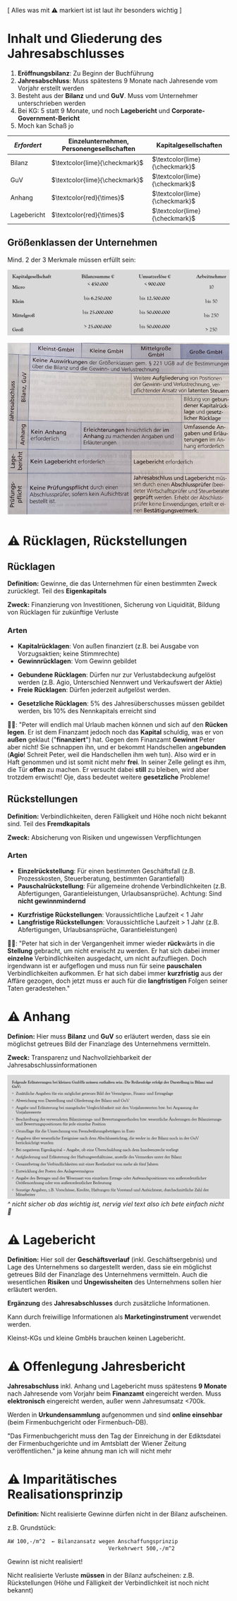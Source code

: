 [ Alles was mit ⚠️ markiert ist ist laut ihr besonders wichtig ]

# Inhalt und Gliederung des Jahresabschlusses
1. **Eröffnungsbilanz**: Zu Beginn der Buchführung
2. **Jahresabschluss**: Muss spätestens 9 Monate nach Jahresende vom Vorjahr erstellt werden
3. Besteht aus der **Bilanz** und und **GuV**. Muss vom Unternehmer unterschrieben werden
4. Bei KG: 5 statt 9 Monate, und noch **Lagebericht** und **Corporate-Government-Bericht**
5. Moch kan Schaß jo

|*Erfordert*|Einzelunternehmen, Personengesellschaften|Kapitalgesellschaften|
|-|-|-|
|Bilanz|$\textcolor{lime}{\checkmark}$|$\textcolor{lime}{\checkmark}$|
|GuV|$\textcolor{lime}{\checkmark}$|$\textcolor{lime}{\checkmark}$|
|Anhang|$\textcolor{red}{\times}$|$\textcolor{lime}{\checkmark}$|
|Lagebericht|$\textcolor{red}{\times}$|$\textcolor{lime}{\checkmark}$|

## Größenklassen der Unternehmen
Mind. 2 der 3 Merkmale müssen erfüllt sein:

![4_jahresabschluss-unternehmen-groessenklassen](assets/4_jahresabschluss-unternehmen-groessenklassen.png)

![4_jahresabschluss-goessenklassen-pflichten](assets/4_jahresabschluss-goessenklassen-pflichten.png)

# ⚠️ Rücklagen, Rückstellungen

## Rücklagen
**Definition:** Gewinne, die das Unternehmen für einen bestimmten Zweck zurücklegt. Teil des **Eigenkapitals**

**Zweck:** Finanzierung von Investitionen, Sicherung von Liquidität, Bildung von Rücklagen für zukünftige Verluste

### Arten
- **Kapitalrücklagen**: Von außen finanziert (z.B. bei Ausgabe von Vorzugsaktien; keine Stimmrechte)
- **Gewinnrücklagen**: Vom Gewinn gebildet

<div></div>

- **Gebundene Rücklagen**: Dürfen nur zur Verlustabdeckung aufgelöst werden (z.B. Agio, Unterschied Nennwert und Verkaufswert der Aktie)
- **Freie Rücklagen**: Dürfen jederzeit aufgelöst werden. 

<div></div>

- **Gesetzliche Rücklagen**: 5% des Jahresüberschusses müssen gebildet werden, bis 10% des Nennkapitals erreicht sind

🫏🌉: "Peter will endlich mal Urlaub machen können und sich auf den **Rücken legen**. Er ist dem Finanzamt jedoch noch das **Kapital** schuldig, was er von **außen** geklaut ("**finanziert**") hat. Gegen dem Finanzamt **Gewinnt** Peter aber nicht! Sie schnappen ihn, und er bekommt Handschellen an**gebunden** (**Agio**! Schreit Peter, weil die Handschellen ihm weh tun). Also wird er in Haft genommen und ist somit nicht mehr **frei**. In seiner Zelle gelingt es ihm, die Tür **offen** zu machen. Er versucht dabei **still** zu bleiben, wird aber trotzdem erwischt! Oje, dass bedeutet weitere **gesetzliche** Probleme!

## Rückstellungen
**Definition:** Verbindlichkeiten, deren Fälligkeit und Höhe noch nicht bekannt sind. Teil des **Fremdkapitals**

**Zweck:** Absicherung von Risiken und ungewissen Verpflichtungen

### Arten
- **Einzelrückstellung**: Für einen bestimmten Geschäftsfall (z.B. Prozesskosten, Steuerberatung, bestimmten Garantiefall)
- **Pauschalrückstellung**: Für allgemeine drohende Verbindlichkeiten (z.B. Abfertigungen, Garantieleistungen, Urlaubsansprüche). Achtung: Sind **nicht gewinnmindernd**

<div></div>

- **Kurzfristige Rückstellungen**: Voraussichtliche Laufzeit \< 1 Jahr
- **Langfristige Rückstellungen**: Voraussichtliche Laufzeit \> 1 Jahr (z.B. Abfertigungen, Urlaubsansprüche, Garantieleistungen)

🫏🌉: "Peter hat sich in der Vergangenheit immer wieder **rück**wärts in die **Stellung** gebracht, um nicht erwischt zu werden. Er hat sich dabei immer **einzelne** Verbindlichkeiten ausgedacht, um nicht aufzufliegen. Doch irgendwann ist er aufgeflogen und muss nun für seine **pauschalen** Verbindlichkeiten aufkommen. Er hat sich dabei immer **kurzfristig** aus der Affäre gezogen, doch jetzt muss er auch für die **langfristigen** Folgen seiner Taten geradestehen."

# ⚠️ Anhang
**Definion:** Hier muss **Bilanz** und **GuV** so erläutert werden, dass sie ein möglichst getreues Bild der Finanzlage des Unternehmens vermitteln. 

**Zweck:** Transparenz und Nachvollziehbarkeit der Jahresabschlussinformationen

![4_erhaltene-erlaeuterungen](assets/4_erhaltene-erlaeuterungen.png) \
*^ nicht sicher ob das wichtig ist, nervig viel text also ich bete einfach nicht 🙏*

# ⚠️ Lagebericht
**Definition:** Hier soll der **Geschäftsverlauf** (inkl. Geschäftsergebnis) und Lage des Unternehmens so dargestellt werden, dass sie ein möglichst getreues Bild der Finanzlage des Unternehmens vermitteln. Auch die wesentlichen **Risiken** und **Ungewissheiten** des Unternehmens sollen hier erläutert werden.

**Ergänzung** des **Jahresabschlusses** durch zusätzliche Informationen. 

Kann durch freiwillige Informationen als **Marketinginstrument** verwendet werden. 

Kleinst-KGs und kleine GmbHs brauchen keinen Lagebericht.

# ⚠️ Offenlegung Jahresbericht
**Jahresabschluss** inkl. Anhang und Lagebericht muss spätestens **9 Monate** nach Jahresende vom Vorjahr beim **Finanzamt** eingereicht werden. Muss **elektronisch** eingereicht werden, außer wenn Jahresumsatz <700k.

Werden in **Urkundensammlung** aufgenommen und sind **online einsehbar** (beim Firmenbuchgericht oder Firmenbuch-DB).

"Das Firmenbuchgericht muss den Tag der Einreichung in der Ediktsdatei der Firmenbuchgerichte und im Amtsblatt der Wiener Zeitung veröffentlichen." ja keine ahnung man ich will nicht mehr

# ⚠️ Imparitätisches Realisationsprinzip
**Definition:** Nicht realisierte Gewinne dürfen nicht in der Bilanz aufscheinen.


z.B. Grundstück: 
```
AW 100,-/m^2  ← Bilanzansatz wegen Anschaffungsprinzip 
                                Verkehrwert 500,-/m^2
```
Gewinn ist nicht realisiert!

Nicht realisierte Verluste **müssen** in der Bilanz aufscheinen: z.B. Rückstellungen (Höhe und Fälligkeit der Verbindlichkeit ist noch nicht bekannt)


